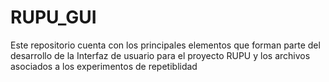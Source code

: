 # RUPU_GUI
Este repositorio cuenta con los principales elementos que forman parte del desarrollo de la Interfaz de usuario para el proyecto RUPU y los archivos asociados a los experimentos de repetiblidad

